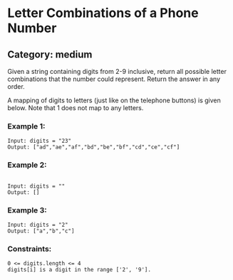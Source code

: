 # Letter Combinations of a Phone Number

## Category: medium
Given a string containing digits from 2-9 inclusive, return all possible letter combinations that the number could represent. Return the answer in any order.

A mapping of digits to letters (just like on the telephone buttons) is given below. Note that 1 does not map to any letters.

### Example 1:
```
Input: digits = "23"
Output: ["ad","ae","af","bd","be","bf","cd","ce","cf"]
```

### Example 2:
```

Input: digits = ""
Output: []
```


### Example 3:
```
Input: digits = "2"
Output: ["a","b","c"]
 ```


### Constraints:
```
0 <= digits.length <= 4
digits[i] is a digit in the range ['2', '9'].

```
